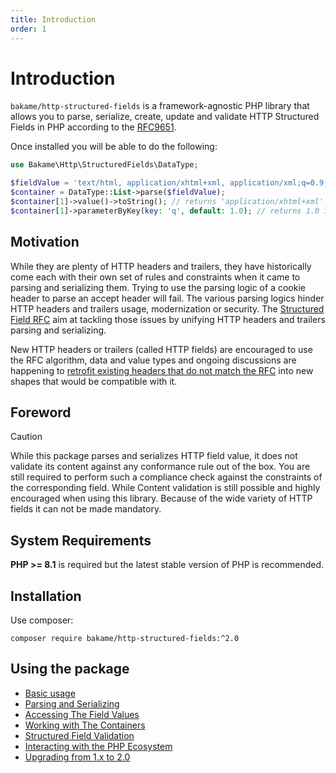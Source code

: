 ```yaml
---
title: Introduction
order: 1
---
```


# Introduction

`bakame/http-structured-fields` is a framework-agnostic PHP library that allows you to parse, serialize, 
create, update and validate HTTP Structured Fields in PHP according to the [RFC9651](https://www.rfc-editor.org/rfc/rfc9651.html).

Once installed you will be able to do the following:

```php
use Bakame\Http\StructuredFields\DataType;

$fieldValue = 'text/html, application/xhtml+xml, application/xml;q=0.9, image/webp, */*;q=0.8';
$container = DataType::List->parse($fieldValue);
$container[1]->value()->toString(); // returns 'application/xhtml+xml'
$container[1]->parameterByKey(key: 'q', default: 1.0); // returns 1.0 if the parameter is not defined
```

## Motivation

While they are plenty of HTTP headers and trailers, they have historically come each with their own set of 
rules and constraints when it came to parsing and serializing them. Trying to use the parsing logic of a cookie header
to parse an accept header will fail. The various parsing logics hinder HTTP headers and trailers usage, modernization
or security. The [Structured Field RFC](https://www.rfc-editor.org/rfc/rfc9651.html) aim at tackling those issues by unifying HTTP headers and trailers
parsing and serializing.

New HTTP headers or trailers (called HTTP fields) are encouraged to use the RFC algorithm, data and value types and
ongoing discussions are happening to [retrofit existing headers that do not match the RFC](https://httpwg.org/http-extensions/draft-ietf-httpbis-retrofit.html) into new 
shapes that would be compatible with it.

## Foreword

> [!CAUTION]
> While this package parses and serializes HTTP field value, it does not validate its content
> against any conformance rule out of the box. You are still required to perform such a
> compliance check against the constraints of the corresponding field. While Content
> validation is still possible and highly encouraged when using this library. Because
> of the wide variety of HTTP fields it can not be made mandatory.

## System Requirements

**PHP >= 8.1** is required but the latest stable version of PHP is recommended.

## Installation

Use composer:

```
composer require bakame/http-structured-fields:^2.0
```

## Using the package

- [Basic usage](basic-usage.md)
- [Parsing and Serializing](parsing-serializing.md)
- [Accessing The Field Values](field-values.md)
- [Working with The Containers](containers.md)
- [Structured Field Validation](validation.md)
- [Interacting with the PHP Ecosystem](extensions.md)
- [Upgrading from 1.x to 2.0](migration.md)
